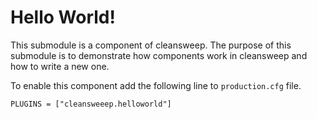 Hello World!
============

This submodule is a component of cleansweep. The purpose of this submodule is
to demonstrate how components work in cleansweep and how to write a new one.

To enable this component add the following line to `production.cfg` file.

	PLUGINS = ["cleansweeep.helloworld"]
